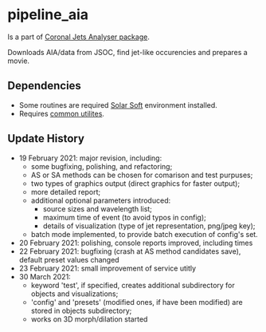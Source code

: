 # pipeline_aia
Is a part of [Coronal Jets Analyser package](https://github.com/coronal-jets).

Downloads AIA/data from JSOC, find jet-like occurencies and prepares a movie.

## Dependencies
* Some routines are required [Solar Soft](https://www.lmsal.com/solarsoft/ssw_packages_info.html) environment installed.
* Requires [common utilites](https://github.com/coronal-jets/pipeline_common).

## Update History
* 19 February 2021: major revision, including:
	* some bugfixing, polishing, and refactoring;
	* AS or SA methods can be chosen for comarison and test purpuses;
	* two types of graphics output (direct graphics for faster output);
	* more detailed report;
	* additional optional parameters introduced:
		* source sizes and wavelength list;
		* maximum time of event (to avoid typos in config);
		* details of visualization (type of jet representation, png/jpeg key);
	* batch mode implemented, to provide batch execution of config's set.
* 20 February 2021: polishing, console reports improved, including times
* 22 February 2021: bugfixing (crash at AS method candidates save), default preset values changed
* 23 February 2021: small improvement of service utitly
* 30 March 2021:
	* keyword 'test', if specified, creates additional subdirectory for objects and visualizations;
	* 'config' and 'presets' (modified ones, if have been modified) are stored in objects subdirectory;
	* works on 3D morph/dilation started